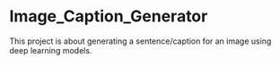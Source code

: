 # Image_Caption_Generator

 This project is about generating a sentence/caption for an image using deep learning models. 
